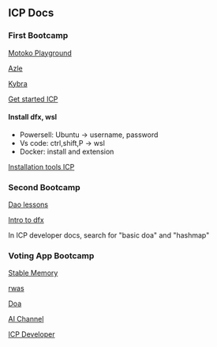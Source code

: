 ## ICP Docs
### First Bootcamp
[Motoko Playground](https://m7sm4-2iaaa-aaaab-qabra-cai.raw.ic0.app/)

[Azle](https://demergent-labs.github.io/azle/)

[Kybra](https://demergent-labs.github.io/kybra/the_kybra_book.html)

[Get started ICP](https://internetcomputer.org/docs/current/developer-docs/getting-started/overview-of-icp)

#### Install dfx, wsl
- Powersell: Ubuntu -> username, password
- Vs code: ctrl,shift,P -> wsl 
- Docker: install and extension

[Installation tools ICP](https://internetcomputer.org/docs/current/developer-docs/getting-started/install/)

### Second Bootcamp
[Dao lessons](https://nnri3-7qaaa-aaaaj-qa3qa-cai.icp0.io/)

[Intro to dfx](https://internetcomputer.org/docs/current/tutorials/developer-journey/level-0/intro-dfx)

In ICP developer docs, search for "basic doa" and "hashmap" 

### Voting App Bootcamp
[Stable Memory](https://internetcomputer.org/docs/current/motoko/main/stable-memory/stablememory)

[rwas](https://blog.chain.link/real-world-assets-rwas-explained/)

[Doa](https://nns.ic0.app/)

[AI Channel](https://dacade.org/communities/icp/challenges/b549466d-5ff5-5f4c-b66b-52f2899309b5)

[ICP Developer](https://www.youtube.com/playlist?list=PLuhDt1vhGcrdR2h6nPNylXKS4u8L-efvD)
